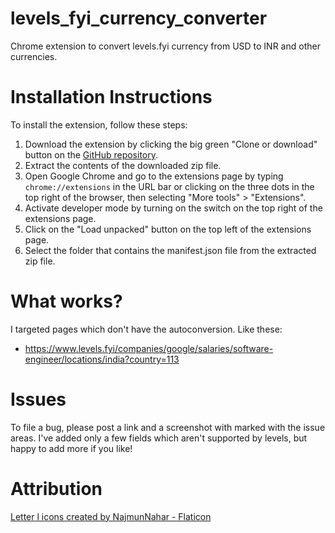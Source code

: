 # levels_fyi_currency_converter
Chrome extension to convert levels.fyi currency from USD to INR and other currencies.

# Installation Instructions
To install the extension, follow these steps:
1. Download the extension by clicking the big green "Clone or download" button on the [GitHub repository](https://github.com/grubdragon/levels_fyi_currency_converter).
2. Extract the contents of the downloaded zip file.
3. Open Google Chrome and go to the extensions page by typing `chrome://extensions` in the URL bar or clicking on the three dots in the top right of the browser, then selecting "More tools" > "Extensions".
4. Activate developer mode by turning on the switch on the top right of the extensions page.
5. Click on the "Load unpacked" button on the top left of the extensions page.
6. Select the folder that contains the manifest.json file from the extracted zip file.

# What works?
I targeted pages which don't have the autoconversion. Like these: 
- https://www.levels.fyi/companies/google/salaries/software-engineer/locations/india?country=113

# Issues
To file a bug, please post a link and a screenshot with marked with the issue areas. I've added only a few fields which aren't supported by levels, but happy to add more if you like!

# Attribution
<a href="https://www.flaticon.com/free-icons/letter-l" title="letter l icons">Letter l icons created by NajmunNahar - Flaticon</a>
